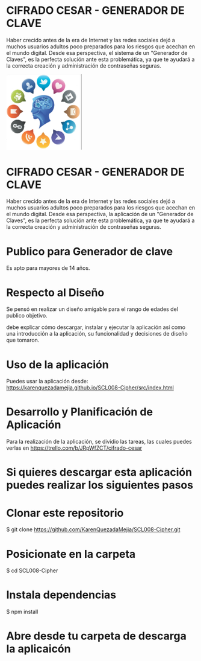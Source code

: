 
# CIFRADO CESAR - GENERADOR DE CLAVE

Haber crecido antes de la era de Internet y las redes sociales dejó a muchos usuarios adultos poco preparados para los riesgos que acechan en el mundo digital. Desde esa perspectiva, el sistema de un "Generador de Claves", es la perfecta solución ante esta problemática, ya que te ayudará a la correcta creación y administración de contraseñas seguras.


<a href="">
	<img src="img/think.png" width=200px>
</a>

# CIFRADO CESAR - GENERADOR DE CLAVE

Haber crecido antes de la era de Internet y las redes sociales dejó a muchos usuarios adultos poco preparados para los riesgos que acechan en el mundo digital. Desde esa perspectiva, la aplicación de un "Generador de Claves", es la perfecta solución ante esta problemática, ya que te ayudará a la correcta creación y administración de contraseñas seguras.

# Publico para Generador de clave
Es apto para mayores de 14 años.

# Respecto al Diseño
Se pensó en realizar un diseño amigable para el rango de edades del publico objetivo.

debe explicar cómo descargar, instalar y ejecutar la aplicación así como una introducción a la aplicación, su funcionalidad y decisiones de diseño que tomaron.

# Uso de la aplicación
Puedes usar la aplicación desde:
https://karenquezadamejia.github.io/SCL008-Cipher/src/index.html

# Desarrollo y Planificación de Aplicación
Para la realización de la aplicación, se dividio las tareas, las cuales puedes verlas en https://trello.com/b/JRpWfZCT/cifrado-cesar

# Si quieres descargar esta aplicación puedes realizar los siguientes pasos
# Clonar este repositorio
$ git clone https://github.com/KarenQuezadaMejia/SCL008-Cipher.git

# Posicionate en la carpeta
$ cd SCL008-Cipher

# Instala dependencias
$ npm install

# Abre desde tu carpeta de descarga la aplicaicón



